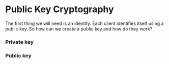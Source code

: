 # Public Key Cryptography

The first thing we will need is an identity. Each client identifies itself using a public key.
So how can we create a public key and how do they work?

### Private key

### Public key


